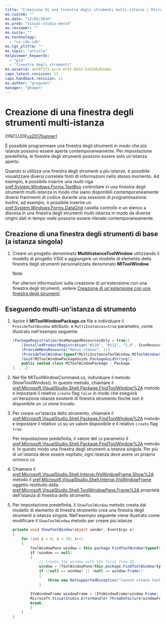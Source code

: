 ```yaml
---
title: "Creazione di una finestra degli strumenti multi-istanza | Microsoft Docs"
ms.custom: ""
ms.date: "12/05/2016"
ms.prod: "visual-studio-dev14"
ms.reviewer: ""
ms.suite: ""
ms.technology: 
  - "vs-ide-sdk"
ms.tgt_pltfrm: ""
ms.topic: "article"
helpviewer_keywords: 
  - "più"
  - "finestre degli strumenti"
ms.assetid: 4a7872f1-acc9-4f43-8932-5a526b36adea
caps.latest.revision: 12
caps.handback.revision: 12
ms.author: "gregvanl"
manager: "ghogen"
---
```

# Creazione di una finestra degli strumenti multi-istanza
[!INCLUDE[vs2017banner](../code-quality/includes/vs2017banner.md)]

È possibile programmare una finestra degli strumenti in modo che più istanze possono essere aperte contemporaneamente. Per impostazione predefinita, le finestre degli strumenti possono essere solo un'istanza aperto.  
  
 Quando si utilizza una finestra degli strumenti a più istanze, è possibile visualizzare diversi correlate fonti di informazioni nello stesso momento. Ad esempio, è possibile inserire una multi\-riga <xref:System.Windows.Forms.TextBox> controllare in una finestra degli strumenti multi\-istanza in modo che siano disponibili contemporaneamente diversi frammenti di codice durante una sessione di programmazione. Inoltre, ad esempio, è possibile inserire un <xref:System.Windows.Forms.DataGrid> casella controllo e un elenco a discesa in una finestra degli strumenti multi\-istanza in modo da diverse origini dati in tempo reale possono essere rilevate contemporaneamente.  
  
## Creazione di una finestra degli strumenti di base \(a istanza singola\)  
  
1.  Creare un progetto denominato **MultiInstanceToolWindow** utilizzando il modello di progetto VSIX e aggiungere un modello di elemento della finestra degli strumenti personalizzata denominato **MIToolWindow**.  
  
    > [!NOTE]
    >  Per ulteriori informazioni sulla creazione di un'estensione con una finestra degli strumenti, vedere [Creazione di un'estensione con una finestra degli strumenti](../extensibility/creating-an-extension-with-a-tool-window.md).  
  
## Eseguendo multi\-un'istanza di strumento  
  
1.  Aprire il **MIToolWindowPackage.cs** file e individuare il `ProvideToolWindow` attributo. e `MultiInstances=true` parametro, come illustrato nell'esempio seguente.  
  
    ```c#  
    [PackageRegistration(UseManagedResourcesOnly = true)]  
        [InstalledProductRegistration("#110", "#112", "1.0", IconResourceID = 400)] // Info on this package for Help/About  
        [ProvideMenuResource("Menus.ctmenu", 1)]  
        [ProvideToolWindow(typeof(MultiInstanceToolWindow.MIToolWindow), MultiInstances = true)]  
        [Guid(MIToolWindowPackageGuids.PackageGuidString)]  
        public sealed class MIToolWindowPackage : Package  
    {. . .}  
    ```  
  
2.  Nel file MIToolWindowCommand.cs, individuare il metodo ShowToolWindos\(\). In questo metodo, chiamare il <xref:Microsoft.VisualStudio.Shell.Package.FindToolWindow%2A> metodo e impostare il relativo `create` flag `false` in modo che eseguirà un'iterazione istanze esistenti di finestra strumento finché non è disponibile un `id` viene trovato.  
  
3.  Per creare un'istanza dello strumento, chiamare il <xref:Microsoft.VisualStudio.Shell.Package.FindToolWindow%2A> metodo e impostare il relativo `id` su un valore disponibile e il relativo `create` flag `true`.  
  
     Per impostazione predefinita, il valore del `id` parametro il <xref:Microsoft.VisualStudio.Shell.Package.FindToolWindow%2A> metodo `0`. In questo modo una finestra degli strumenti a istanza singola. Per più di un'istanza deve essere ospitato, ogni istanza deve avere un proprio univoco `id`.  
  
4.  Chiamare il <xref:Microsoft.VisualStudio.Shell.Interop.IVsWindowFrame.Show%2A> metodo il <xref:Microsoft.VisualStudio.Shell.Interop.IVsWindowFrame> oggetto restituito dalla <xref:Microsoft.VisualStudio.Shell.ToolWindowPane.Frame%2A> proprietà dell'istanza di finestra dello strumento.  
  
5.  Per impostazione predefinita, il `ShowToolWindow` metodo creata dal modello di elemento di finestra strumento crea una finestra degli strumenti a istanza singola. Nell'esempio seguente viene illustrato come modificare il `ShowToolWindow` metodo per creare più istanze.  
  
    ```c#  
    private void ShowToolWindow(object sender, EventArgs e)  
    {  
        for (int i = 0; i < 10; i++)  
        {  
            ToolWindowPane window = this.package.FindToolWindow(typeof(MIToolWindow), i, false);  
            if (window == null)  
            {  
                // Create the window with the first free ID.   
                window = (ToolWindowPane)this.package.FindToolWindow(typeof(MIToolWindow), i, true);  
                if ((null == window) || (null == window.Frame))  
                {  
                    throw new NotSupportedException("Cannot create tool window");  
                }  
  
            IVsWindowFrame windowFrame = (IVsWindowFrame)window.Frame;  
            Microsoft.VisualStudio.ErrorHandler.ThrowOnFailure(windowFrame.Show());  
            break;  
            }  
        }  
    }  
    ```
